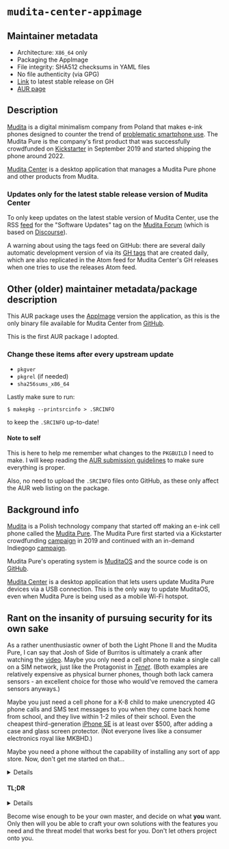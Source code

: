 # `mudita-center-appimage`

## Maintainer metadata
* Architecture: `X86_64` only
* Packaging the AppImage
* File integrity: SHA512 checksums in YAML files
* No file authenticity (via GPG)
* [Link](https://github.com/mudita/mudita-center/releases/latest) to latest stable release on GH
* [AUR page](https://aur.archlinux.org/packages/mudita-center-appimage)

## Description

[Mudita](https://mudita.com/) is a digital minimalism company from Poland that
makes e-ink phones designed to counter the trend of
[problematic smartphone use](https://en.wikipedia.org/wiki/Problematic_smartphone_use).
The Mudita Pure is the company's first product that was successfully crowdfunded
on [Kickstarter](https://www.kickstarter.com/projects/mudita/mudita-pure-your-minimalist-phone/)
in September 2019 and started shipping the phone around 2022.

[Mudita Center](https://mudita.com/products/software-apps/mudita-center/) is a
desktop application that manages a Mudita Pure phone and other products from
Mudita.

### Updates only for the latest stable release version of Mudita Center

To only keep updates on the latest stable version of Mudita Center, use the RSS
[feed](https://forum.mudita.com/c/software-updates/22.rss) for the "Software
Updates" tag on the [Mudita Forum](https://forum.mudita.com/) (which is based
on [Discourse](https://en.wikipedia.org/wiki/Discourse_(software))).

A warning about using the tags feed on GitHub: there are several daily automatic
development version of via its [GH tags](https://github.com/mudita/mudita-center/tags)
that are created daily, which are also replicated in the Atom feed for Mudita
Center's GH releases when one tries to use the releases Atom feed.

## Other (older) maintainer metadata/package description

This AUR package uses the [AppImage](https://en.wikipedia.org/wiki/AppImage)
version the application, as this is the only binary file available for Mudita
Center from [GitHub](https://github.com/mudita/mudita-center).

This is the first AUR package I adopted.

### Change these items after every upstream update
* `pkgver`
* `pkgrel` (if needed)
* `sha256sums_x86_64`

Lastly make sure to run:
```
$ makepkg --printsrcinfo > .SRCINFO
```
to keep the `.SRCINFO` up-to-date!

#### Note to self

This is here to help me remember what changes to the `PKGBUILD` I need to make.
I will keep reading the [AUR submission guidelines](https://wiki.archlinux.org/title/AUR_submission_guidelines)
to make sure everything is proper.

Also, no need to upload the `.SRCINFO` files onto GitHub, as these only affect
the AUR web listing on the package.

## Background info

[Mudita](https://mudita.com/) is a Polish technology company that started off
making an e-ink cell phone called the [Mudita Pure](https://mudita.com/products/phones/mudita-pure/).
The Mudita Pure first started via a Kickstarter crowdfunding
[campaign](https://www.kickstarter.com/projects/mudita/mudita-pure-your-minimalist-phone)
in 2019 and continued with an in-demand Indiegogo
[campaign](https://www.indiegogo.com/projects/mudita-pure-your-minimalist-phone#/).

Mudita Pure's operating system is [MuditaOS](https://mudita.com/products/phones/mudita-pure/muditaos/)
and the source code is on [GitHub](https://github.com/mudita/MuditaOS).

[Mudita Center](https://mudita.com/products/software-apps/mudita-center/) is a
desktop application that lets users update Mudita Pure devices via a USB
connection.  This is the only way to update MuditaOS, even when Mudita Pure is
being used as a mobile Wi-Fi hotspot.

## Rant on the insanity of pursuing security for its own sake

As a rather unenthusiastic owner of both the Light Phone II and the Mudita Pure,
I can say that Josh of Side of Burritos is ultimately a crank after watching the
[video](https://www.youtube.com/watch?v=OrZacTUhH0c).  Maybe you only need a
cell phone to make a single call on a SIM network, just like the Protagonist in
[_Tenet_](https://en.wikipedia.org/wiki/Tenet_(film)).  (Both examples are
relatively expensive as physical burner phones, though both lack camera
sensors - an excellent choice for those who would've removed the camera sensors
anyways.)

Maybe you just need a cell phone for a K-8 child to make unencrypted 4G phone
calls and SMS text messages to you when they come back home from school, and
they live within 1-2 miles of their school.  Even the cheapest third-generation
[iPhone SE](https://en.wikipedia.org/wiki/IPhone_SE_(3rd_generation)) is at
least over $500, after adding a case and glass screen protector.  (Not everyone
lives like a consumer electronics royal like MKBHD.)

Maybe you need a phone without the capability of installing any sort of app
store.  Now, don't get me started on that...

<details>

Yes, the only thing of value from Side of Burritos' first [video](https://www.youtube.com/watch?v=IzpVI4zaso0)
is that I use [Droid-ify](https://github.com/Droid-ify/client) and find the UX
of F-Droid proper rather slow.  Otherwise, this means absolutely means nothing
to a user like Louis Rossmann who needs a solution "right now"™.

The second part of the [video](https://www.youtube.com/watch?v=lAbgeJau3eE)
series on updating Android apps "securely".  The one point that helped me was to
simply use GrapheneOS's Owner profile to push apps that I'd use in both the
Owner and secondary user profiles; otherwise, undesirable apps should only be
installed on the secondary user profiles and never on the Owner profile.
However, I still figured this out primarily through direct experience and I only
realized in hindsight.

To top all of this out, this [video](https://www.youtube.com/watch?v=FFz57zNR_M0)
to outline the solution of "just use an RSS feed reader (on your phone), it's
gonna be great (on your phone)" makes me despise the [Read You](https://github.com/Ashinch/ReadYou)
app and having ever even tried it.  I wish I could take back every second of my
life this pathetic app has needlessly wasted.

Effectively the last [video](https://www.youtube.com/watch?v=JiN37bn0OE8) on
[Obtanium](https://github.com/ImranR98/Obtainium) of this "series" is absolutely
insane from a UX perspective. Do you know how hard it is to convince people to
use Signal for messaging, instead of SMS/MMS text messaging?  What makes you
think anyone wants to go through this Kafkaesque process of installing on
GrapheneOS?  Anyone who was willing to try GrapheneOS would probably want to
execute me at this point if I taught them that this is the most "secure" way of
updating Android apps.  So much for "upholding the Android security model" if
everyone following it to the "T" hates the experience.

</details>

#### TL;DR

<details>

Use [Feeder](https://github.com/spacecowboy/Feeder) on GrapheneOS, as it's
[recommended](https://www.privacyguides.org/en/news-aggregators/#feeder) by
Privacy Guides.  Feeder "just works"™.

Don't use Read You, it's absolute garbage when it comes to IRL UX; waiting for
notifications to come in from Nitter has a lower probability than waiting for
cosmic rays to catastrophically [corrupt](https://en.wikipedia.org/wiki/Soft_error)
your post-2018 laptop's SSD.  We need to stop making apps called "`* You`" for
any new app made with Material You (a.k.a. 
[Material Design 3](https://en.wikipedia.org/wiki/Material_Design#Material_Design_3_(Material_You))).

Just like how [Kakashi](https://en.wikipedia.org/wiki/Kakashi_Hatake) from
_Naruto_ says:

> [T]hose who abandon their friends are worse than scum!

I say that those who worship ill-defined security design over creating usable
solutions that are truly private and secure by default and by design to meet
where your users are right now are worse than scum.

Of course Light Phone II running on some closed-source Android 8 fork is not
secure, or Mudita Pure for that matter.  Nothing is going to compare to the
Titan M security chips in Google Pixel devices on Android, which GrapheneOS
fully utilizes.  I'd rather trust my life putting GrapheneOS into lockdown mode
rather than the PIN code on the Light Phone II or Mudita Pure (neither of which
has OS security backed by a dedicated hardware security chip).  Maybe it's not
**your** use case, but I'm sure someone else has been looking for it.

</details>

Become wise enough to be your own master, and decide on what **you** want.  Only
then will you be able to craft your own solutions with the features you need and
the threat model that works best for you.  Don't let others project onto you.

